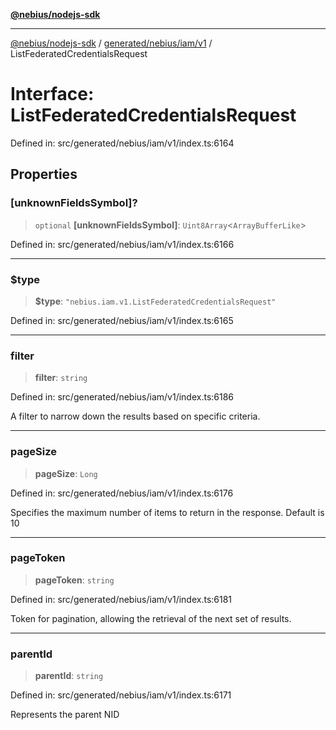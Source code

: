 [**@nebius/nodejs-sdk**](../../../../../README.md)

***

[@nebius/nodejs-sdk](../../../../../README.md) / [generated/nebius/iam/v1](../README.md) / ListFederatedCredentialsRequest

# Interface: ListFederatedCredentialsRequest

Defined in: src/generated/nebius/iam/v1/index.ts:6164

## Properties

### \[unknownFieldsSymbol\]?

> `optional` **\[unknownFieldsSymbol\]**: `Uint8Array`\<`ArrayBufferLike`\>

Defined in: src/generated/nebius/iam/v1/index.ts:6166

***

### $type

> **$type**: `"nebius.iam.v1.ListFederatedCredentialsRequest"`

Defined in: src/generated/nebius/iam/v1/index.ts:6165

***

### filter

> **filter**: `string`

Defined in: src/generated/nebius/iam/v1/index.ts:6186

A filter to narrow down the results based on specific criteria.

***

### pageSize

> **pageSize**: `Long`

Defined in: src/generated/nebius/iam/v1/index.ts:6176

Specifies the maximum number of items to return in the response. Default is 10

***

### pageToken

> **pageToken**: `string`

Defined in: src/generated/nebius/iam/v1/index.ts:6181

Token for pagination, allowing the retrieval of the next set of results.

***

### parentId

> **parentId**: `string`

Defined in: src/generated/nebius/iam/v1/index.ts:6171

Represents the parent NID
